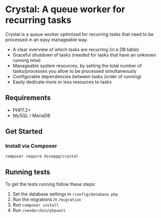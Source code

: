 # Crystal: A queue worker for recurring tasks

Crystal is a queue worker optimized for recurring tasks that need to be processed in an easy manageable way.

- A clear overview of which tasks are recurring (in a DB table)
- Graceful shutdown of tasks (needed for tasks that have an unknown running time)
- Manageable system resources; by setting the total number of tasks/processes you allow to be processed simultaneously
- Configurable dependencies between tasks (order of running)
- Easily dedicate more or less resources to tasks

## Requirements

- PHP7.2+
- MySQL / MariaDB

## Get Started

### Install via Composer

`composer require dinoqqq/crystal`

## Running tests

To get the tests running follow these steps:

1. Set the database settings in `/config/database.php`
2. Run the migrations in `/migration`
3. Run `composer install`
4. Run `/vendor/bin/phpunit`
